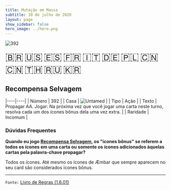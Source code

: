 ```yaml
---
title: Mutação em Massa
subtitle: 10 de julho de 2020
layout: page
show_sidebar: false
hero_image: ../hero.png
---
```


![392](https://mastervault-storage-prod.s3.amazonaws.com/media/card_front/pt/479_392_WHGRX77P5J66_pt.png)

<span title="Português" style="font-size: 32px;cursor: pointer;" onclick="javascript:document.querySelector('img[alt=\'392\']').src=document.querySelector('img[alt=\'392\']').src.replace(/card_front\/[^/]+/, 'card_front/pt').replace(/_[^/.0-9]+\.png/, '_pt.png')">🇧🇷</span>
<span title="English" style="font-size: 32px;cursor: pointer;" onclick="javascript:document.querySelector('img[alt=\'392\']').src=document.querySelector('img[alt=\'392\']').src.replace(/card_front\/[^/]+/, 'card_front/en').replace(/_[^/.0-9]+\.png/, '_en.png')">🇺🇸</span>
<span title="Español" style="font-size: 32px;cursor: pointer;" onclick="javascript:document.querySelector('img[alt=\'392\']').src=document.querySelector('img[alt=\'392\']').src.replace(/card_front\/[^/]+/, 'card_front/es').replace(/_[^/.0-9]+\.png/, '_es.png')">🇪🇸</span>
<span title="Français" style="font-size: 32px;cursor: pointer;" onclick="javascript:document.querySelector('img[alt=\'392\']').src=document.querySelector('img[alt=\'392\']').src.replace(/card_front\/[^/]+/, 'card_front/fr').replace(/_[^/.0-9]+\.png/, '_fr.png')">🇫🇷</span>
<span title="Italiano" style="font-size: 32px;cursor: pointer;" onclick="javascript:document.querySelector('img[alt=\'392\']').src=document.querySelector('img[alt=\'392\']').src.replace(/card_front\/[^/]+/, 'card_front/it').replace(/_[^/.0-9]+\.png/, '_it.png')">🇮🇹</span>
<span title="Deutsche" style="font-size: 32px;cursor: pointer;" onclick="javascript:document.querySelector('img[alt=\'392\']').src=document.querySelector('img[alt=\'392\']').src.replace(/card_front\/[^/]+/, 'card_front/de').replace(/_[^/.0-9]+\.png/, '_de.png')">🇩🇪</span>
<span title="Polskie" style="font-size: 32px;cursor: pointer;" onclick="javascript:document.querySelector('img[alt=\'392\']').src=document.querySelector('img[alt=\'392\']').src.replace(/card_front\/[^/]+/, 'card_front/pl').replace(/_[^/.0-9]+\.png/, '_pl.png')">🇵🇱</span>
<span title="简体中文" style="font-size: 32px;cursor: pointer;" onclick="javascript:document.querySelector('img[alt=\'392\']').src=document.querySelector('img[alt=\'392\']').src.replace(/card_front\/[^/]+/, 'card_front/zh-hans').replace(/_[^/.0-9]+\.png/, '_zh-hans.png')">🇨🇳</span>
<span title="繁體中文" style="font-size: 32px;cursor: pointer;" onclick="javascript:document.querySelector('img[alt=\'392\']').src=document.querySelector('img[alt=\'392\']').src.replace(/card_front\/[^/]+/, 'card_front/zh-hant').replace(/_[^/.0-9]+\.png/, '_zh-hant.png')">🇨🇳</span>
<span title="ไทย" style="font-size: 32px;cursor: pointer;" onclick="javascript:document.querySelector('img[alt=\'392\']').src=document.querySelector('img[alt=\'392\']').src.replace(/card_front\/[^/]+/, 'card_front/th').replace(/_[^/.0-9]+\.png/, '_th.png')">🇹🇭</span>
<span title="Pусский" style="font-size: 32px;cursor: pointer;" onclick="javascript:document.querySelector('img[alt=\'392\']').src=document.querySelector('img[alt=\'392\']').src.replace(/card_front\/[^/]+/, 'card_front/ru').replace(/_[^/.0-9]+\.png/, '_ru.png')">🇷🇺</span>
<span title="한국어" style="font-size: 32px;cursor: pointer;" onclick="javascript:document.querySelector('img[alt=\'392\']').src=document.querySelector('img[alt=\'392\']').src.replace(/card_front\/[^/]+/, 'card_front/ko').replace(/_[^/.0-9]+\.png/, '_ko.png')">🇰🇷</span>

## Recompensa Selvagem

|----|----|
| Número | 392 |
| Casa | ![Untamed](https://archonarcana.com/images/thumb/b/bd/Untamed.png/22px-Untamed.png "Indomados") |
| Tipo | Ação |
| Texto | Propagar AA.  Jogar: Na próxima vez que você jogar uma carta neste turno, resolva cada um dos ícones bônus dela uma vez extra. |
| Raridade | Incomum |

### Dúvidas Frequentes

**Quando eu jogo [Recompensa Selvagem](/mm/392), os "ícones bônus" se referem a todos os ícones em uma carta ou somente os
ícones adicionados àquelas cartas pela palavra-chave propagar?**

Todos os ícones. Até mesmo os ícones de Æmbar que sempre aparecem
no seu card são considerados ícones bônus.

<hr/>

`Fonte:` [Livro de Regras (1.6.01)](https://drive.google.com/open?id=1YNhLKUC0xfriiMwFYpDu1Go3zPJw6gYo)

